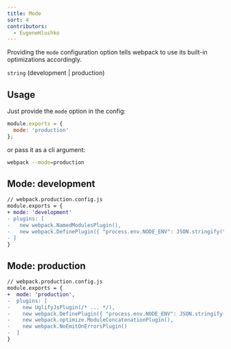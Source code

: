 ```yaml
---
title: Mode
sort: 4
contributors:
  - EugeneHlushko
---
```


Providing the `mode` configuration option tells webpack to use its built-in optimizations accordingly.

`string` (development | production)


## Usage

Just provide the `mode` option in the config:

```javascript
module.exports = {
  mode: 'production'
};
```
 
or pass it as a cli argument:

```bash
webpack --mode=production
```


## Mode: development


```diff
// webpack.production.config.js
module.exports = {
+ mode: 'development'
- plugins: [
-   new webpack.NamedModulesPlugin(),
-   new webpack.DefinePlugin({ "process.env.NODE_ENV": JSON.stringify("development") }),
- ]
}
```

## Mode: production


```diff
// webpack.production.config.js
module.exports = {
+  mode: 'production',
-  plugins: [
-    new UglifyJsPlugin(/* ... */),
-    new webpack.DefinePlugin({ "process.env.NODE_ENV": JSON.stringify("production") }),
-    new webpack.optimize.ModuleConcatenationPlugin(),
-    new webpack.NoEmitOnErrorsPlugin()
-  ]
}
```
